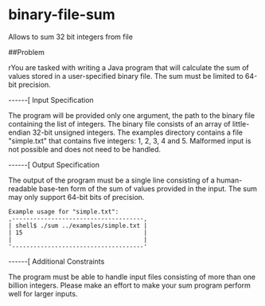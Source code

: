 # binary-file-sum
Allows to sum 32 bit integers from file

##Problem

rYou are tasked with writing a Java program that will calculate the sum
of values stored in a user-specified binary file. The sum must be limited
to 64-bit precision.

------[ Input Specification

The program will be provided only one argument, the path to the binary file
containing the list of integers. The binary file consists of an array of
little-endian 32-bit unsigned integers. The examples directory contains a
file "simple.txt" that contains five integers: 1, 2, 3, 4 and 5. Malformed
input is not possible and does not need to be handled.

------[ Output Specification

The output of the program must be a single line consisting of a human-readable
base-ten form of the sum of values provided in the input. The sum may only
support 64-bit bits of precision.

    Example usage for "simple.txt":
    ,-------------------------------------,
    | shell$ ./sum ../examples/simple.txt |
    | 15                                  |
    |                                     |
    '-------------------------------------'

------[ Additional Constraints

The program must be able to handle input files consisting of more than one billion
integers. Please make an effort to make your sum program perform well for larger
inputs.